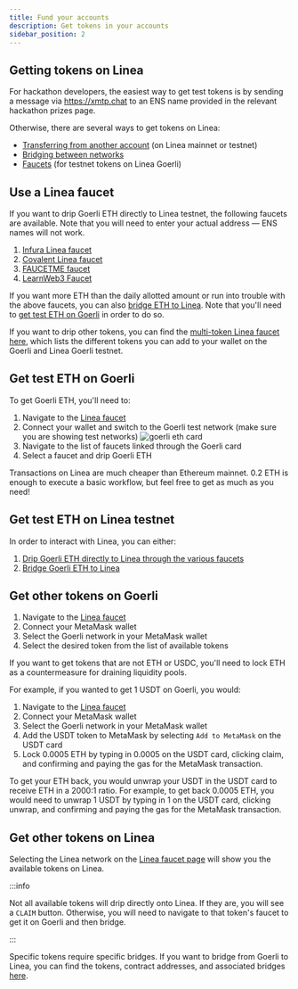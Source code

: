 ```yaml
---
title: Fund your accounts
description: Get tokens in your accounts
sidebar_position: 2
---
```


## Getting tokens on Linea

For hackathon developers, the easiest way to get test tokens is by sending a message via https://xmtp.chat to an ENS name provided in the relevant hackathon prizes page.

Otherwise, there are several ways to get tokens on Linea:

- [Transferring from another account](https://support.metamask.io/hc/en-us/articles/360015488931-How-to-send-tokens-from-your-MetaMask-wallet) (on Linea mainnet or testnet)
- [Bridging between networks](./bridges-of-linea/index.mdx)
- [Faucets](#use-a-linea-faucet) (for testnet tokens on Linea Goerli)

## Use a Linea faucet

If you want to drip Goerli ETH directly to Linea testnet, the following faucets are available. Note that you will need to enter your actual address — ENS names will not work.

1. [Infura Linea faucet](https://infura.io/faucet/linea)
2. [Covalent Linea faucet](https://www.covalenthq.com/faucet/)
3. [FAUCETME faucet](https://linea.faucetme.pro/)
4. [LearnWeb3 Faucet](https://learnweb3.io/faucets/linea_goerli) 

If you want more ETH than the daily allotted amount or run into trouble with the above faucets, you can also [bridge ETH to Linea](/use-mainnet/bridges-of-linea/how-to-bridge-eth). Note that you'll need to [get test ETH on Goerli](#get-test-eth-on-goerli) in order to do so.

If you want to drip other tokens, you can find the [multi-token Linea faucet here](https://faucet.goerli.linea.build/), which lists the different tokens you can add to your wallet on the Goerli and Linea Goerli testnet.

## Get test ETH on Goerli

To get Goerli ETH, you'll need to:

1. Navigate to the [Linea faucet](https://faucet.goerli.linea.build/)
1. Connect your wallet and switch to the Goerli test network (make sure you are showing test networks) ![goerli eth card](../../static/img/docs/use-mainnet/goerlieth_faucet.png)
1. Navigate to the list of faucets linked through the Goerli card
1. Select a faucet and drip Goerli ETH

Transactions on Linea are much cheaper than Ethereum mainnet. 0.2 ETH is enough to execute a basic workflow, but feel free to get as much as you need!

## Get test ETH on Linea testnet

In order to interact with Linea, you can either:

1. [Drip Goerli ETH directly to Linea through the various faucets](#use-a-linea-faucet)
1. [Bridge Goerli ETH to Linea](/use-mainnet/bridges-of-linea/how-to-bridge-eth)

## Get other tokens on Goerli

1. Navigate to the [Linea faucet](https://faucet.goerli.linea.build/)
1. Connect your MetaMask wallet
1. Select the Goerli network in your MetaMask wallet
1. Select the desired token from the list of available tokens

If you want to get tokens that are not ETH or USDC, you'll need to lock ETH as a countermeasure for draining liquidity pools.

For example, if you wanted to get 1 USDT on Goerli, you would:

1. Navigate to the [Linea faucet](https://faucet.goerli.linea.build/)
1. Connect your MetaMask wallet
1. Select the Goerli network in your MetaMask wallet
1. Add the USDT token to MetaMask by selecting `Add to MetaMask` on the USDT card
1. Lock 0.0005 ETH by typing in 0.0005 on the USDT card, clicking claim, and confirming and paying the gas for the MetaMask transaction.

To get your ETH back, you would unwrap your USDT in the USDT card to receive ETH in a 2000:1 ratio. For example, to get back 0.0005 ETH, you would need to unwrap 1 USDT by typing in 1 on the USDT card, clicking unwrap, and confirming and paying the gas for the MetaMask transaction.

## Get other tokens on Linea

Selecting the Linea network on the [Linea faucet page](https://faucet.goerli.linea.build/) will show you the available tokens on Linea.

:::info

Not all available tokens will drip directly onto Linea. If they are, you will see a `CLAIM` button. Otherwise, you will need to navigate to that token's faucet to get it on Goerli and then bridge.

:::

Specific tokens require specific bridges. If you want to bridge from Goerli to Linea, you can find the tokens, contract addresses, and associated bridges [here](./info-contracts.md#token-contract-addresses-and-bridges).